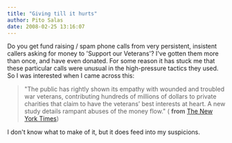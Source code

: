 ```yaml
---
title: "Giving till it hurts"
author: Pito Salas
date: 2008-02-25 13:16:07
---
```



Do you get fund raising / spam phone calls from very persistent, insistent
callers asking for money to 'Support our Veterans'? I've gotten them more than
once, and have even donated. For some reason it has stuck me that these
particular calls were unusual in the high-pressure tactics they used. So I was
interested when I came across this:

> "The public has rightly shown its empathy with wounded and troubled war
> veterans, contributing hundreds of millions of dollars to private charities
> that claim to have the veterans’ best interests at heart. A new study
> details rampant abuses of the money flow." ( **from** [The New York
> Times](<http://www.nytimes.com/2007/12/25/opinion/25tue3.html?_r=1&oref=slogin>))

I don't know what to make of it, but it does feed into my suspicions.


